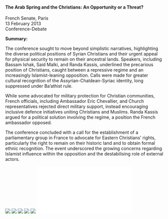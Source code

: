 <h4>The Arab Spring and the Christians: An Opportunity or a Threat?</h4>

French Senate, Paris  
13 February 2013  
Conference-Debate

<b>Summary:</b>	

The conference sought to move beyond simplistic narratives, highlighting the diverse political positions of Syrian Christians and their urgent appeal for physical security to remain on their ancestral lands. Speakers, including Bassam Ishak, Said Malki, and Randa Kassis, underlined the precarious position of Christians, caught between a repressive regime and an increasingly Islamist-leaning opposition. Calls were made for greater cultural recognition of the Assyrian-Chaldean-Syriac identity, long suppressed under Ba’athist rule.

While some advocated for military protection for Christian communities, French officials, including Ambassador Eric Chevallier, and Church representatives rejected direct military support, instead encouraging inclusive defence initiatives uniting Christians and Muslims. Randa Kassis argued for a political solution involving the regime, a position the French ambassador opposed.

The conference concluded with a call for the establishment of a parliamentary group in France to advocate for Eastern Christians’ rights, particularly the right to remain on their historic land and to obtain formal ethnic recognition. The event underscored the growing concerns regarding Islamist influence within the opposition and the destabilising role of external actors.

![](137.jpg)
![](138.jpg)
![](139.jpg)
![](140.jpg)
![](141.jpg)
![](142.pdf)
<p></p>
